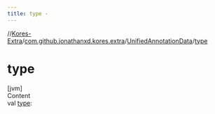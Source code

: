 ```yaml
---
title: type -
---
```

//[Kores-Extra](../../../index.md)/[com.github.jonathanxd.kores.extra](../index.md)/[UnifiedAnnotationData](index.md)/[type](type.md)



# type  
[jvm]  
Content  
val [type](type.md):   



